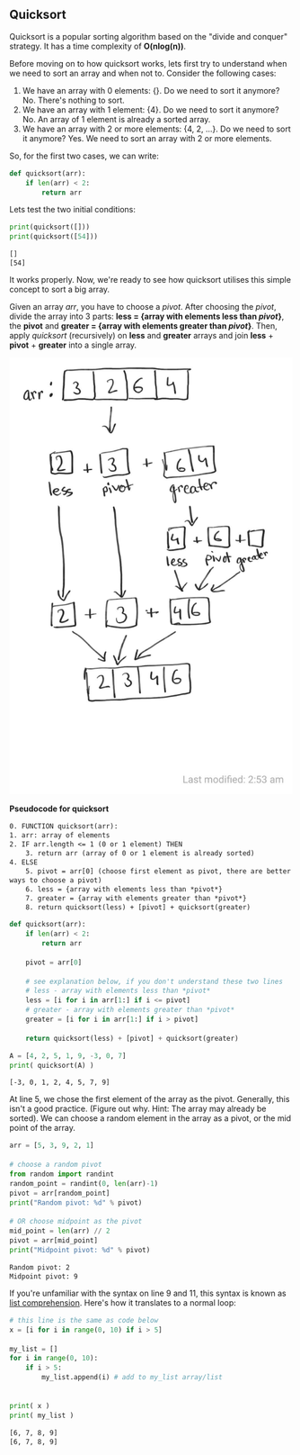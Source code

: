 
## Quicksort
Quicksort is a popular sorting algorithm based on the "divide and conquer" strategy. It has a time complexity of **O(nlog(n))**.

Before moving on to how quicksort works, lets first try to understand when we need to sort an array and when not to. Consider the following cases: 
1. We have an array with 0 elements: {}. Do we need to sort it anymore? No. There's nothing to sort.
2. We have an array with 1 element: {4}. Do we need to sort it anymore? No. An array of 1 element is already a sorted array.
3. We have an array with 2 or more elements: {4, 2, ...}. Do we need to sort it anymore? Yes. We need to sort an array with 2 or more elements.

So, for the first two cases, we can write:


```python
def quicksort(arr):
    if len(arr) < 2:
        return arr
```

Lets test the two initial conditions:


```python
print(quicksort([]))
print(quicksort([54]))
```

    []
    [54]


It works properly. Now, we're ready to see how quicksort utilises this simple concept to sort a big array.

Given an array *arr*, you have to choose a *pivot*. After choosing the *pivot*, divide the array into 3 parts: **less = {array with elements less than *pivot*}**, the **pivot** and **greater = {array with elements greater than *pivot*}**. Then, apply *quicksort* (recursively) on **less** and **greater** arrays and join **less** + **pivot** + **greater** into a single array.

![Quicksort](../media/quicksort.jpg)

**Pseudocode for quicksort**
```
0. FUNCTION quicksort(arr):
1. arr: array of elements
2. IF arr.length <= 1 (0 or 1 element) THEN
    3. return arr (array of 0 or 1 element is already sorted)
4. ELSE
    5. pivot = arr[0] (choose first element as pivot, there are better ways to choose a pivot)
    6. less = {array with elements less than *pivot*}
    7. greater = {array with elements greater than *pivot*}
    8. return quicksort(less) + [pivot] + quicksort(greater)
```


```python
def quicksort(arr):
    if len(arr) < 2:
        return arr
    
    pivot = arr[0]
    
    # see explanation below, if you don't understand these two lines
    # less - array with elements less than *pivot*
    less = [i for i in arr[1:] if i <= pivot] 
    # greater - array with elements greater than *pivot*
    greater = [i for i in arr[1:] if i > pivot]
    
    return quicksort(less) + [pivot] + quicksort(greater)
```


```python
A = [4, 2, 5, 1, 9, -3, 0, 7]
print( quicksort(A) )
```

    [-3, 0, 1, 2, 4, 5, 7, 9]


At line 5, we chose the first element of the array as the pivot. Generally, this isn't a good practice. (Figure out why. Hint: The array may already be sorted). We can choose a random element in the array as a pivot, or the mid point of the array.


```python
arr = [5, 3, 9, 2, 1]

# choose a random pivot
from random import randint
random_point = randint(0, len(arr)-1)
pivot = arr[random_point]
print("Random pivot: %d" % pivot)

# OR choose midpoint as the pivot
mid_point = len(arr) // 2
pivot = arr[mid_point]
print("Midpoint pivot: %d" % pivot)
```

    Random pivot: 2
    Midpoint pivot: 9


If you're unfamiliar with the syntax on line 9 and 11, this syntax is known as [list comprehension](http://www.secnetix.de/olli/Python/list_comprehensions.hawk). Here's how it translates to a normal loop:


```python
# this line is the same as code below
x = [i for i in range(0, 10) if i > 5]

my_list = []
for i in range(0, 10):
    if i > 5:
        my_list.append(i) # add to my_list array/list


print( x )
print( my_list )
```

    [6, 7, 8, 9]
    [6, 7, 8, 9]

